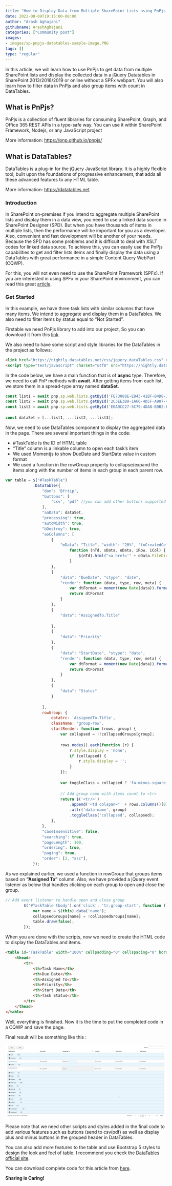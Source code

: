 ```yaml
---
title: "How to Display Data from Multiple SharePoint Lists using PnPjs and DataTables"
date: 2022-08-09T19:15:00-08:00
author: "Arash Aghajani"
githubname: ArashAghajani
categories: ["Community post"]
images:
- images/sp-pnpjs-datatables-sample-image.PNG
tags: []
type: "regular"
---
```


In this article, we will learn how to use PnPjs to get data from multiple SharePoint lists and display the collected data in a jQuery Datatables in SharePoint 2013/2016/2019 or online without a SPFx webpart.
You will also learn how to filter data in PnPjs and also group items with count in DataTables. 

## What is PnPjs?

PnPjs is a collection of fluent libraries for consuming SharePoint, Graph, and Office 365 REST APIs in a type-safe way. You can use it within SharePoint Framework, Nodejs, or any JavaScript project

More information: <https://pnp.github.io/pnpjs/>

## What is DataTables?

DataTables is a plug-in for the jQuery JavaScript library. It is a highly flexible tool, built upon the foundations of progressive enhancement, that adds all these advanced features to any HTML table.

More information: <https://datatables.net>

### Introduction

In SharePoint on-premises if you intend to aggregate multiple SharePoint lists and display them in a data view, you need to use a linked data source in SharePoint Designer (SPD). But when you have thousands of items in multiple lists, then the performance will be important for you as a developer.
Also, convenient and fast development will be another of your needs. Because the SPD has some problems and it is difficult to deal with XSLT codes for linked data source. To achieve this, you can easily use the PnPjs capabilities to get and filter lists items and finally display the data using a DataTables with great performance in a simple Content Query WebPart (CQWP).

For this, you will not even need to use the SharePoint Framework (SPFx). If you are interested in using SPFx in your SharePoint environment, you can read this great [article](https://techcommunity.microsoft.com/t5/microsoft-365-pnp-blog/guidance-on-how-to-use-react-datatable-webpart/ba-p/2772933).

### Get Started

In this example, we have three task lists with similar columns that have many items. We intend to aggregate and display them in a DataTables. We also need to filter items by status equal to “Not Started”. 

Firstable we need PnPjs library to add into our project, So you can download it from this [link](https://cdnjs.cloudflare.com/ajax/libs/pnp-pnpjs/1.3.9/pnpjs.es5.umd.bundle.min.js).

We also need to have some script and style libraries for the DataTables in the project as follows:

```html
<link href="https://nightly.datatables.net/css/jquery.dataTables.css" rel="stylesheet" type="text/css"/>
<script type="text/javascript" charset="utf8" src="https://nightly.datatables.net/js/jquery.dataTables.js"></script> 
```

In the code below, we have a main function that is of **async** type. Therefore, we need to call PnP methods with **await**.
After getting items from each list, we store them in a spread-type array named **dataSet**.

```javascript
const list1 = await pnp.sp.web.lists.getById('FE73088E-E843-41BF-B4D8-1114A4A16C92').items.expand('AssignedTo').select('Title,Priority,Status,PercentComplete,StartDate,DueDate,ID,Modified,Created,AssignedTo/ID,AssignedTo/Title,FileDirRef').filter("Status eq 'Not Started'").orderBy('AssignedTo/Title').getAll();
const list2 = await pnp.sp.web.lists.getById('2C3EE3B9-1A66-4D5F-A907-42859B9D2314').items.expand('AssignedTo').select('Title,Priority,Status,PercentComplete,StartDate,DueDate,ID,Modified,Created,AssignedTo/ID,AssignedTo/Title,FileDirRef').filter("Status eq 'Not Started'").orderBy('AssignedTo/Title').getAll();
const list3 = await pnp.sp.web.lists.getById('E0A9CC27-5C79-4DA8-B9B2-F53A986FDA96').items.expand('AssignedTo').select('Title,Priority,Status,PercentComplete,StartDate,DueDate,ID,Modified,Created,AssignedTo/ID,AssignedTo/Title,FileDirRef').filter("Status eq 'Not Started'").orderBy('AssignedTo/Title').getAll();
        
const dataSet = [...list1, ...list2, ...list3];

```

Now, we need to use DataTables component to display the aggregated data in the page. There are several important things in the code:

- #TaskTable is the ID of HTML table
- “Title” column is a linkable column to open each task’s item
- We used Momentjs to show DueDate and StartDate value in custom format
- We used a function in the rowGroup property to collapse/expand the items along with the number of items in each group in each parent row.

```javascript
var table = $("#TaskTable")
            .DataTable({
                "dom": 'Bfrtip',
                "buttons": [
                    'csv', 'pdf' //you can add other buttons supported by DataTables here.
                ],
                "aaData": dataSet,
                "processing": true,
                "autoWidth": true,
                "bDestroy": true,
                "aoColumns": [
                    {
                        "mData": "Title", "width": "20%", "fnCreatedCell":
                            function (nTd, sData, oData, iRow, iCol) {
                                $(nTd).html("<a href='" + oData.FileDirRef + "/DispForm.aspx?ID=" + oData.ID + "' target='_blank'>" + oData.Title + "</a>");
                            }
                    },
                    {
                        "data": "DueDate", "stype": "date",
                        "render": function (data, type, row, meta) {
                            var dtFormat = moment(new Date(data)).format("DD MMM YYYY");
                            return dtFormat
                        }
                    },
                    {
                        "data": "AssignedTo.Title"

                    },
                    {
                        "data": "Priority"
                    },
                    {
                        "data": "StartDate", "stype": "date",
                        "render": function (data, type, row, meta) {
                            var dtFormat = moment(new Date(data)).format("DD MMM YYYY");
                            return dtFormat
                        }
                    },
                    {
                        "data": "Status"
                    }
                    
                ],
                rowGroup: {
                    dataSrc: 'AssignedTo.Title',
                    className: 'group-row',
                    startRender: function (rows, group) {
                        var collapsed = !!collapsedGroups[group];

                        rows.nodes().each(function (r) {
                            r.style.display = 'none';
                            if (collapsed) {
                                r.style.display = '';
                            }
                        });

                        var toggleClass = collapsed ? 'fa-minus-square' : 'fa-plus-square';

                        // Add group name with items count to <tr>
                        return $('<tr/>')
                            .append('<td colspan="' + rows.columns()[0].length + '">' + '<span class="fa fa-fw ' + toggleClass + ' toggler"/> ' + group + ' (' + rows.count() + ')</td>')
                            .attr('data-name', group)
                            .toggleClass('collapsed', collapsed);
                    },
                },               
                "caseInsensitive": false,
                "searching": true,
                "pageLength": 100,
                "ordering": true,
                "paging": true,
                "order": [2, "asc"],
            });

```

As we explained earlier, we used a function in rowGroup that groups items based on **“Assigned To”** column. Also, we have provided a jQuery event listener as below that handles clicking on each group to open and close the group.

```javascript
// Add event listener to handle open and close group
        $('#TaskTable tbody').on('click', 'tr.group-start', function () {
            var name = $(this).data('name');
            collapsedGroups[name] = !collapsedGroups[name];
            table.draw(false);
        });
```

When you are done with the scripts, now we need to create the HTML code to display the DataTables and items.

```html
<table id="TaskTable" width="100%" cellpadding="0" cellspacing="0" border="0" class="display cell-border">
    <thead>
        <tr>
            <th>Task Name</th>
            <th>Due Date</th>
            <th>Assigned To</th>
            <th>Priority</th>
            <th>Start Date</th>
            <th>Task Status</th>
        </tr>
    </thead>
</table>
 ```

Well, everything is finished. Now it is the time to put the completed code in a CQWP and save the page. 

Final result will be something like this :

![sp-pnpjs-datatables-sample-image.PNG](images/sp-pnpjs-datatables-sample-image.PNG)

Please note that we need other scripts and styles added in the final code to add various features such as buttons (send to csv/pdf) as well as display plus and minus buttons in the grouped header in DataTables.

You can also add more features to the table and use Bootstrap 5 styles to design the look and feel of table. I recommend you check the [DataTables official site](https://datatables.net).

You can download complete code for this article from [here](https://github.com/ArashAghajani/my-dev-PnPjs/blob/main/SPDev-PnPjs-and-DataTables.html).


**Sharing is Caring!**
